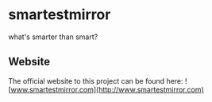 # smartestmirror
what's smarter than smart?

## Website
The official website to this project can be found here:
![www.smartestmirror.com](http://www.smartestmirror.com)
